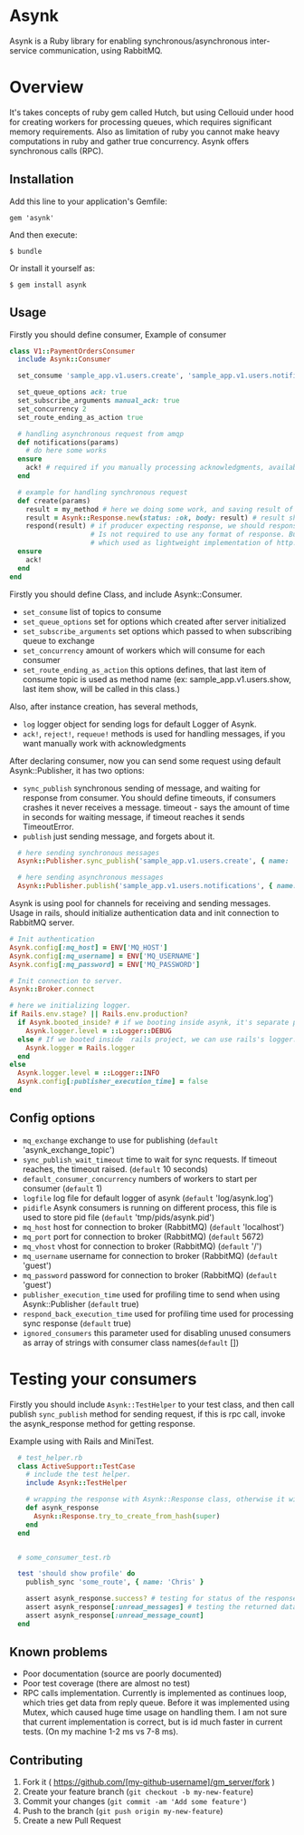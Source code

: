 # Asynk

Asynk is a Ruby library for enabling synchronous/asynchronous inter-service communication, using RabbitMQ.

# Overview

It's takes concepts of ruby gem called Hutch, but using Cellouid under hood for creating workers for processing queues, which requires significant memory requirements.
Also as limitation of ruby you cannot make heavy computations in ruby and gather true concurrency. Asynk offers synchronous calls (RPC).

## Installation

Add this line to your application's Gemfile:

    gem 'asynk'

And then execute:

    $ bundle

Or install it yourself as:

    $ gem install asynk

## Usage


Firstly you should define consumer, Example of consumer

```ruby
class V1::PaymentOrdersConsumer
  include Asynk::Consumer  

  set_consume 'sample_app.v1.users.create', 'sample_app.v1.users.notifications'

  set_queue_options ack: true
  set_subscribe_arguments manual_ack: true
  set_concurrency 2
  set_route_ending_as_action true  

  # handling asynchronous request from amqp
  def notifications(params)    
    # do here some works
  ensure
    ack! # required if you manually processing acknowledgments, available methods reject!, requeue!
  end

  # example for handling synchronous request
  def create(params)
    result = my_method # here we doing some work, and saving result of
    result = Asynk::Response.new(status: :ok, body: result) # result should any object which implements to_json.
    respond(result) # if producer expecting response, we should response with some data.
                    # Is not required to use any format of response. But preferred way is to use class Asynk::Response,
                    # which used as lightweight implementation of http. (Containing body, status, and error_message).
  ensure
    ack!
  end
end
```

Firstly you should define Class, and include Asynk::Consumer.
  * `set_consume` list of topics to consume
  * `set_queue_options` set for options which created after server initialized
  * `set_subscribe_arguments` set options which passed to when subscribing queue to exchange
  * `set_concurrency` amount of workers which will consume for each consumer
  * `set_route_ending_as_action` this options defines, that last item of consume topic is used as method name (ex: sample_app.v1.users.show, last item show, will be called in this class.)

Also, after instance creation, has several methods,
  * `log` logger object for sending logs for default Logger of Asynk.
  * `ack!`, `reject!`, `requeue!`  methods is used for handling messages, if you want manually work with acknowledgments



After declaring consumer, now you can send some request using default Asynk::Publisher, it has two options:
  * `sync_publish` synchronous sending of message, and waiting for response from consumer. You should define timeouts, if consumers crashes it never receives a             message. timeout - says the amount of time in seconds for waiting message, if timeout reaches it sends TimeoutError.
  * `publish` just sending message, and forgets about it.

```ruby
  # here sending synchronous messages
  Asynk::Publisher.sync_publish('sample_app.v1.users.create', { name: 'Tom', surname: 'Lane', timeout: 10 })

  # here sending asynchronous messages
  Asynk::Publisher.publish('sample_app.v1.users.notifications', { name: 'Tom', surname: 'Lane' })
```


Asynk is using pool for channels for receiving and sending messages.
Usage in rails, should initialize authentication data and init connection to RabbitMQ server.

```ruby
# Init authentication
Asynk.config[:mq_host] = ENV['MQ_HOST']
Asynk.config[:mq_username] = ENV['MQ_USERNAME']
Asynk.config[:mq_password] = ENV['MQ_PASSWORD']

# Init connection to server.
Asynk::Broker.connect

# here we initializing logger.
if Rails.env.stage? || Rails.env.production?
  if Asynk.booted_inside? # if we booting inside asynk, it's separate process than rails server.
    Asynk.logger.level = ::Logger::DEBUG
  else # If we booted inside  rails project, we can use rails's logger.
    Asynk.logger = Rails.logger
  end
else
  Asynk.logger.level = ::Logger::INFO
  Asynk.config[:publisher_execution_time] = false
end

```
## Config options
* `mq_exchange` exchange to use for publishing (`default` 'asynk_exchange_topic')
* `sync_publish_wait_timeout` time to wait for sync requests. If timeout reaches, the timeout raised. (`default` 10 seconds)
* `default_consumer_concurrency` numbers of workers to start per consumer (`default` 1)
* `logfile` log file for default logger of asynk (`default` 'log/asynk.log')
* `pidifle`  Asynk consumers is running on different process, this file is used to store pid file (`default` 'tmp/pids/asynk.pid')
* `mq_host`  host for connection to broker (RabbitMQ) (`default` 'localhost')
* `mq_port`  port for connection to broker (RabbitMQ) (`default` 5672)
* `mq_vhost` vhost for connection to broker (RabbitMQ) (`default` '/')
* `mq_username` username for connection to broker (RabbitMQ) (`default` 'guest')
* `mq_password` password for connection to broker (RabbitMQ) (`default` 'guest')
* `publisher_execution_time` used for profiling time to send when using Asynk::Publisher (`default` true)
* `respond_back_execution_time` used for profiling time used for processing sync response (`default` true)
* `ignored_consumers` this parameter used for disabling unused consumers as array of strings with consumer class names(`default` [])


# Testing your consumers
Firstly you should include `Asynk::TestHelper` to your test class, and then call  publish `sync_publish` method for sending request, if this is rpc call,
invoke the asynk_response method for getting response.

Example using with Rails and MiniTest.
```ruby
  # test_helper.rb
  class ActiveSupport::TestCase
    # include the test helper.  
    include Asynk::TestHelper

    # wrapping the response with Asynk::Response class, otherwise it will be just string value.
    def asynk_response
      Asynk::Response.try_to_create_from_hash(super)
    end
  end


  # some_consumer_test.rb  

  test 'should show profile' do
    publish_sync 'some_route', { name: 'Chris' }

    assert asynk_response.success? # testing for status of the response
    assert asynk_response[:unread_messages] # testing the returned data
    assert asynk_response[:unread_message_count]    
  end
```

## Known problems

* Poor documentation (source are poorly documented)
* Poor test coverage (there are almost no test)
* RPC calls implementation. Currently is implemented as continues loop, which tries get data from reply queue. Before it was implemented using Mutex, which caused huge time usage on handling them. I am not sure that current implementation is correct, but is id much faster in current tests. (On my machine 1-2 ms vs 7-8 ms).

## Contributing

1. Fork it ( https://github.com/[my-github-username]/gm_server/fork )
2. Create your feature branch (`git checkout -b my-new-feature`)
3. Commit your changes (`git commit -am 'Add some feature'`)
4. Push to the branch (`git push origin my-new-feature`)
5. Create a new Pull Request